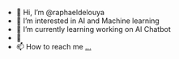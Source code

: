 - 👋 Hi, I’m @raphaeldelouya
- 👀 I’m interested in AI and Machine learning 
- 🌱 I’m currently learning working on AI Chatbot
- 💞️ 
- 📫 How to reach me [...](https://www.linkedin.com/in/raphael-delouya-a03a0a135/)

<!---
raphaeldelouya/raphaeldelouya is a ✨ special ✨ repository because its `README.md` (this file) appears on your GitHub profile.
You can click the Preview link to take a look at your changes.
--->
